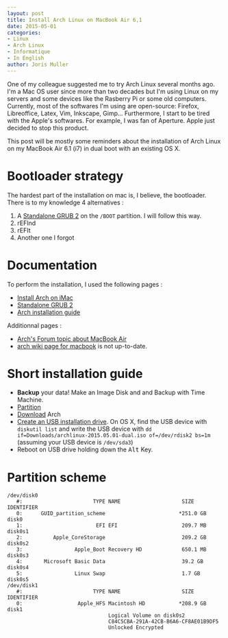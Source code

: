 ```yaml
---
layout: post
title: Install Arch Linux on MacBook Air 6,1
date: 2015-05-01
categories:
- Linux
- Arch Linux
- Informatique
- In English
author: Joris Muller
---
```


One of my colleague suggested me to try Arch Linux several months ago. I'm a Mac OS user since more than two decades but I'm using Linux on my servers and some devices like the Rasberry Pi or some old computers. Currently, most of the softwares I'm using are open-source: Firefox, Libreoffice, Latex, Vim, Inkscape, Gimp... Furthermore, I start to be tired with the Apple's softwares. For example, I was fan of Aperture. Apple just decided to stop this product.

This post will be mostly some reminders about the installation of Arch Linux on my MacBook Air 6.1 (i7) in dual boot with an existing OS X.

# Bootloader strategy

The hardest part of the installation on mac is, I believe, the bootloader. There is to my knowledge 4 alternatives :

1. A [Standalone GRUB 2](https://wiki.archlinux.org/index.php/GRUB#GRUB_standalone) on the `/BOOT` partition. I will follow this way.
2. rEFInd
3. rEFIt
4. Another one I forgot

# Documentation

To perform the installation, I used the following pages :

- [Install Arch on iMac](https://wiki.archlinux.org/index.php/IMac_Fusion#Proceed_installing_Archlinux)
- [Standalone GRUB 2](https://wiki.archlinux.org/index.php/GRUB#GRUB_standalone)
- [Arch installation guide](https://wiki.archlinux.org/index.php/Installation_guide)

Additionnal pages :

- [Arch's Forum topic about MacBook Air](https://bbs.archlinux.org/viewtopic.php?id=184464)
- [arch wiki page for macbook](https://wiki.archlinux.org/index.php/MacBook) is not up-to-date. 

# Short installation guide

- __Backup__ your data! Make an Image Disk and and Backup with Time Machine.
- [Partition](https://wiki.archlinux.org/index.php/MacBook#OS_X_with_Arch_Linux)
- [Download](https://www.archlinux.org/download/) Arch 
- [Create an USB installation drive](https://wiki.archlinux.org/index.php/USB_flash_installation_media#In_Mac_OS_X). On OS X, find the USB device with `diskutil list` and write the USB device with `dd if=Downloads/archlinux-2015.05.01-dual.iso of=/dev/rdisk2 bs=1m` (assuming your USB device is `/dev/sda3`)
- Reboot on USB drive holding down the <kbd>Alt</kbd> Key.


# Partition scheme

```
/dev/disk0
   #:                       TYPE NAME                    SIZE       IDENTIFIER
   0:      GUID_partition_scheme                        *251.0 GB   disk0
   1:                        EFI EFI                     209.7 MB   disk0s1
   2:          Apple_CoreStorage                         209.2 GB   disk0s2
   3:                 Apple_Boot Recovery HD             650.1 MB   disk0s3
   4:       Microsoft Basic Data                         39.2 GB    disk0s4
   5:                 Linux Swap                         1.7 GB     disk0s5
/dev/disk1
   #:                       TYPE NAME                    SIZE       IDENTIFIER
   0:                  Apple_HFS Macintosh HD           *208.9 GB   disk1
                                 Logical Volume on disk0s2
                                 C84C5CBA-291A-42CB-B6A6-CF8AE01B9DF5
                                 Unlocked Encrypted
```

